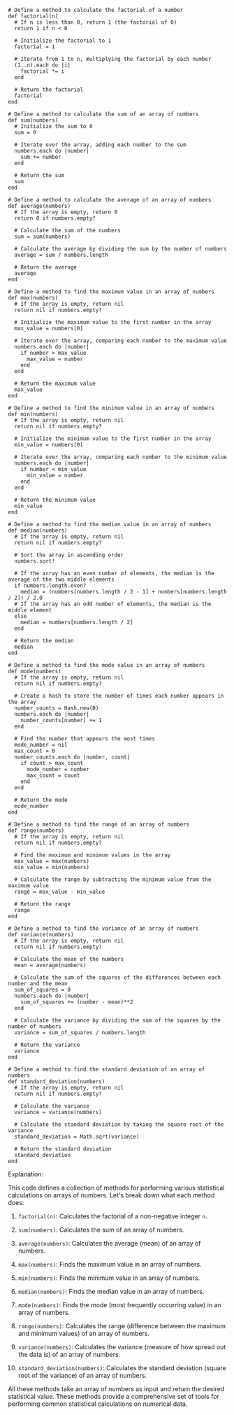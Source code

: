 ```
# Define a method to calculate the factorial of a number
def factorial(n)
  # If n is less than 0, return 1 (the factorial of 0)
  return 1 if n < 0

  # Initialize the factorial to 1
  factorial = 1

  # Iterate from 1 to n, multiplying the factorial by each number
  (1..n).each do |i|
    factorial *= i
  end

  # Return the factorial
  factorial
end

# Define a method to calculate the sum of an array of numbers
def sum(numbers)
  # Initialize the sum to 0
  sum = 0

  # Iterate over the array, adding each number to the sum
  numbers.each do |number|
    sum += number
  end

  # Return the sum
  sum
end

# Define a method to calculate the average of an array of numbers
def average(numbers)
  # If the array is empty, return 0
  return 0 if numbers.empty?

  # Calculate the sum of the numbers
  sum = sum(numbers)

  # Calculate the average by dividing the sum by the number of numbers
  average = sum / numbers.length

  # Return the average
  average
end

# Define a method to find the maximum value in an array of numbers
def max(numbers)
  # If the array is empty, return nil
  return nil if numbers.empty?

  # Initialize the maximum value to the first number in the array
  max_value = numbers[0]

  # Iterate over the array, comparing each number to the maximum value
  numbers.each do |number|
    if number > max_value
      max_value = number
    end
  end

  # Return the maximum value
  max_value
end

# Define a method to find the minimum value in an array of numbers
def min(numbers)
  # If the array is empty, return nil
  return nil if numbers.empty?

  # Initialize the minimum value to the first number in the array
  min_value = numbers[0]

  # Iterate over the array, comparing each number to the minimum value
  numbers.each do |number|
    if number < min_value
      min_value = number
    end
  end

  # Return the minimum value
  min_value
end

# Define a method to find the median value in an array of numbers
def median(numbers)
  # If the array is empty, return nil
  return nil if numbers.empty?

  # Sort the array in ascending order
  numbers.sort!

  # If the array has an even number of elements, the median is the average of the two middle elements
  if numbers.length.even?
    median = (numbers[numbers.length / 2 - 1] + numbers[numbers.length / 2]) / 2.0
  # If the array has an odd number of elements, the median is the middle element
  else
    median = numbers[numbers.length / 2]
  end

  # Return the median
  median
end

# Define a method to find the mode value in an array of numbers
def mode(numbers)
  # If the array is empty, return nil
  return nil if numbers.empty?

  # Create a hash to store the number of times each number appears in the array
  number_counts = Hash.new(0)
  numbers.each do |number|
    number_counts[number] += 1
  end

  # Find the number that appears the most times
  mode_number = nil
  max_count = 0
  number_counts.each do |number, count|
    if count > max_count
      mode_number = number
      max_count = count
    end
  end

  # Return the mode
  mode_number
end

# Define a method to find the range of an array of numbers
def range(numbers)
  # If the array is empty, return nil
  return nil if numbers.empty?

  # Find the maximum and minimum values in the array
  max_value = max(numbers)
  min_value = min(numbers)

  # Calculate the range by subtracting the minimum value from the maximum value
  range = max_value - min_value

  # Return the range
  range
end

# Define a method to find the variance of an array of numbers
def variance(numbers)
  # If the array is empty, return nil
  return nil if numbers.empty?

  # Calculate the mean of the numbers
  mean = average(numbers)

  # Calculate the sum of the squares of the differences between each number and the mean
  sum_of_squares = 0
  numbers.each do |number|
    sum_of_squares += (number - mean)**2
  end

  # Calculate the variance by dividing the sum of the squares by the number of numbers
  variance = sum_of_squares / numbers.length

  # Return the variance
  variance
end

# Define a method to find the standard deviation of an array of numbers
def standard_deviation(numbers)
  # If the array is empty, return nil
  return nil if numbers.empty?

  # Calculate the variance
  variance = variance(numbers)

  # Calculate the standard deviation by taking the square root of the variance
  standard_deviation = Math.sqrt(variance)

  # Return the standard deviation
  standard_deviation
end
```

Explanation:

This code defines a collection of methods for performing various statistical calculations on arrays of numbers. Let's break down what each method does:

1. `factorial(n)`: Calculates the factorial of a non-negative integer `n`.

2. `sum(numbers)`: Calculates the sum of an array of numbers.

3. `average(numbers)`: Calculates the average (mean) of an array of numbers.

4. `max(numbers)`: Finds the maximum value in an array of numbers.

5. `min(numbers)`: Finds the minimum value in an array of numbers.

6. `median(numbers)`: Finds the median value in an array of numbers.

7. `mode(numbers)`: Finds the mode (most frequently occurring value) in an array of numbers.

8. `range(numbers)`: Calculates the range (difference between the maximum and minimum values) of an array of numbers.

9. `variance(numbers)`: Calculates the variance (measure of how spread out the data is) of an array of numbers.

10. `standard_deviation(numbers)`: Calculates the standard deviation (square root of the variance) of an array of numbers.

All these methods take an array of numbers as input and return the desired statistical value. These methods provide a comprehensive set of tools for performing common statistical calculations on numerical data.